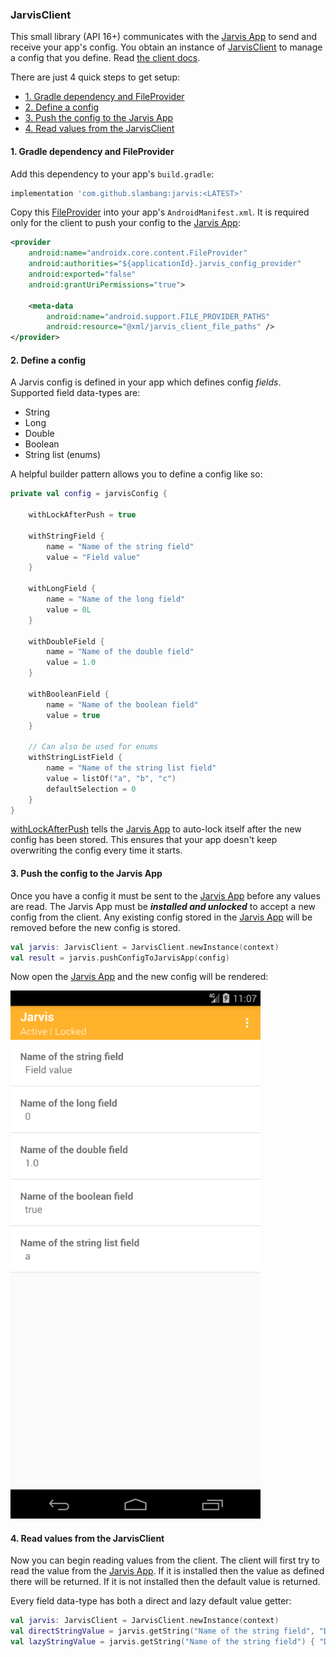 ### JarvisClient

This small library (API 16+) communicates with the [Jarvis App](../jarvis-app) to send and receive your app's config. You obtain an instance of [JarvisClient](src/main/java/com/jarvis/client/JarvisClient.kt) to manage a config that you define. Read [the client docs](https://htmlpreview.github.io/?https://github.com/slambang/jarvis/main/docs/index.html).

There are just 4 quick steps to get setup:  
- [1. Gradle dependency and FileProvider](#1-gradle-dependency-and-fileprovider)
- [2. Define a config](#2-define-a-config)
- [3. Push the config to the Jarvis App](#3-push-the-config-to-the-jarvis-app)
- [4. Read values from the JarvisClient](#4-read-values-from-the-jarvisclient)

#### 1. Gradle dependency and FileProvider

Add this dependency to your app's `build.gradle`:

```groovy
implementation 'com.github.slambang:jarvis:<LATEST>'
```

Copy this [FileProvider](https://developer.android.com/reference/androidx/core/content/FileProvider) into your app's `AndroidManifest.xml`. It is required only for the client to push your config to the [Jarvis App](../jarvis-app):

```xml
<provider
    android:name="androidx.core.content.FileProvider"
    android:authorities="${applicationId}.jarvis_config_provider"
    android:exported="false"
    android:grantUriPermissions="true">

    <meta-data
        android:name="android.support.FILE_PROVIDER_PATHS"
        android:resource="@xml/jarvis_client_file_paths" />
</provider>
```

#### 2. Define a config

A Jarvis config is defined in your app which defines config *fields*. Supported field data-types are:
* String
* Long
* Double
* Boolean
* String list (enums)

A helpful builder pattern allows you to define a config like so:

```kotlin
private val config = jarvisConfig {

    withLockAfterPush = true

    withStringField {
        name = "Name of the string field"
        value = "Field value"
    }

    withLongField {
        name = "Name of the long field"
        value = 0L
    }

    withDoubleField {
        name = "Name of the double field"
        value = 1.0
    }

    withBooleanField {
        name = "Name of the boolean field"
        value = true
    }

    // Can also be used for enums
    withStringListField {
        name = "Name of the string list field"
        value = listOf("a", "b", "c")
        defaultSelection = 0
    }
}
```

[withLockAfterPush]() tells the [Jarvis App](../jarvis-app) to auto-lock itself after the new config has been stored. This ensures that your app doesn't keep overwriting the config every time it starts.

#### 3. Push the config to the Jarvis App

Once you have a config it must be sent to the [Jarvis App](../jarvis-app) before any values are read.  The Jarvis App must be ***installed and unlocked*** to accept a new config from the client. Any existing config stored in the [Jarvis App](../jarvis-app) will be removed before the new config is stored.

```kotlin
val jarvis: JarvisClient = JarvisClient.newInstance(context)
val result = jarvis.pushConfigToJarvisApp(config)
```

Now open the [Jarvis App](../jarvis-app) and the new config will be rendered:

<img src="../images/jarvis_client_readme_config_rendered.png" width="400">

#### 4. Read values from the JarvisClient

Now you can begin reading values from the client. The client will first try to read the value from the [Jarvis App](../jarvis-app). If it is installed then the value as defined there will be returned. If it is not installed then the default value is returned.

Every field data-type has both a direct and lazy default value getter:

```kotlin
val jarvis: JarvisClient = JarvisClient.newInstance(context)
val directStringValue = jarvis.getString("Name of the string field", "Default value")
val lazyStringValue = jarvis.getString("Name of the string field") { "Default value" }
```
